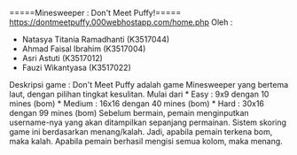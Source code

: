 =====Minesweeper : Don't Meet Puffy!=====
https://dontmeetpuffy.000webhostapp.com/home.php
Oleh :
- Natasya Titania Ramadhanti	(K3517044)
- Ahmad Faisal Ibrahim 		(K3517004)
- Asri Astuti 			(K3517012)
- Fauzi Wikantyasa 		(K3517022)


Deskripsi game :
	Don't Meet Puffy adalah game Minesweeper yang bertema laut, dengan
pilihan tingkat kesulitan. Mulai dari 
	* Easy 		: 9x9 dengan 10 mines (bom)
	* Medium 	: 16x16 dengan 40 mines (bom)
	* Hard		: 30x16 dengan 99 mines (bom)
	Sebelum bermain, pemain menginputkan username-nya yang akan ditampilkan
sepanjang permainan. Sistem skoring game ini berdasarkan menang/kalah. Jadi, 
apabila pemain terkena bom, maka kalah. Apabila pemain berhasil mengisi semua kolom,
maka menang.
